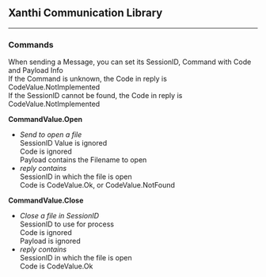 ﻿## Xanthi Communication Library
___
### Commands
When sending a Message, you can set its SessionID, Command with Code and Payload Info  
If the Command is unknown, the Code in reply is CodeValue.NotImplemented  
If the SessionID cannot be found, the Code in reply is CodeValue.NotImplemented  

**CommandValue.Open**  
- _Send to open a file_    
SessionID Value is ignored  
Code is ignored  
Payload contains the Filename to open  
- _reply contains_  
SessionID in which the file is open  
Code is CodeValue.Ok, or CodeValue.NotFound  

**CommandValue.Close**  
- _Close a file in SessionID_    
SessionID to use for process  
Code is ignored  
Payload is ignored   
- _reply contains_  
SessionID in which the file is open  
Code is CodeValue.Ok  

